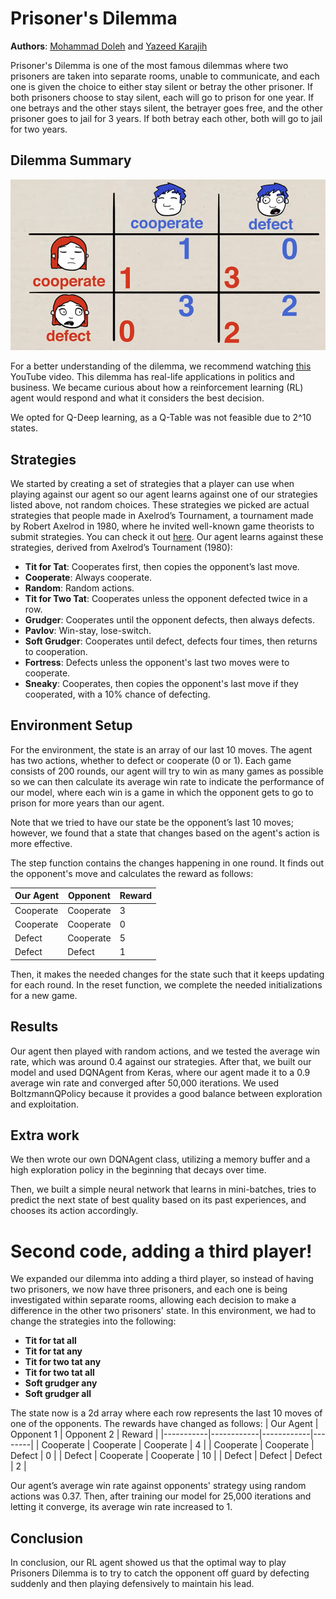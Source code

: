 # Prisoner's Dilemma

**Authors**: [Mohammad Doleh](https://github.com/d0leh) and [Yazeed Karajih](https://github.com/ykarajih)

Prisoner's Dilemma is one of the most famous dilemmas where two prisoners are taken into separate rooms, unable to communicate, and each one is given the choice to either stay silent or betray the other prisoner. If both prisoners choose to stay silent, each will go to prison for one year. If one betrays and the other stays silent, the betrayer goes free, and the other prisoner goes to jail for 3 years. If both betray each other, both will go to jail for two years.


## Dilemma Summary

![Prisoners Dilemma confusion matrix](images/image.png)

For a better understanding of the dilemma, we recommend watching [this](https://youtu.be/t9Lo2fgxWHw?si=ayyzZPm-lHJGWmdM) YouTube video.
This dilemma has real-life applications in politics and business. We became curious about how a reinforcement learning (RL) agent would respond and what it considers the best decision.

We opted for Q-Deep learning, as a Q-Table was not feasible due to 2^10 states.


## Strategies

We started by creating a set of strategies that a player can use when playing against our agent so our agent learns against one of our strategies listed above, not random choices. These strategies we picked are actual strategies that people made in Axelrod’s Tournament, a tournament made by Robert Axelrod in 1980, where he invited well-known game theorists to submit strategies. You can check it out [here](https://cs.stanford.edu/people/eroberts/courses/soco/projects/1998-99/game-theory/axelrod.html).
Our agent learns against these strategies, derived from Axelrod’s Tournament (1980):

- **Tit for Tat**: Cooperates first, then copies the opponent’s last move.
- **Cooperate**: Always cooperate.
- **Random**: Random actions.
- **Tit for Two Tat**: Cooperates unless the opponent defected twice in a row.
- **Grudger**: Cooperates until the opponent defects, then always defects.
- **Pavlov**: Win-stay, lose-switch.
- **Soft Grudger**: Cooperates until defect, defects four times, then returns to cooperation.
- **Fortress**: Defects unless the opponent's last two moves were to cooperate.
- **Sneaky**: Cooperates, then copies the opponent's last move if they cooperated, with a 10% chance of defecting.


## Environment Setup

For the environment, the state is an array of our last 10 moves. The agent has two actions, whether to defect or cooperate (0 or 1). Each game consists of 200 rounds, our agent will try to win as many games as possible so we can then calculate its average win rate to indicate the performance of our model, where each win is a game in which the opponent gets to go to prison for more years than our agent.

Note that we tried to have our state be the opponent’s last 10 moves; however, we found that a state that changes based on the agent's action is more effective.

The step function contains the changes happening in one round. It finds out the opponent's move and calculates the reward as follows: 

| Our Agent | Opponent   | Reward |
|-----------|------------|--------|
| Cooperate | Cooperate  |  3     |
| Cooperate | Cooperate  |  0     |
| Defect    | Cooperate  |  5     |
| Defect    | Defect     |  1     |

Then, it makes the needed changes for the state such that it keeps updating for each round. In the reset function, we complete the needed initializations for a new game.


## Results

Our agent then played with random actions, and we tested the average win rate, which was around 0.4 against our strategies. After that, we built our model and used DQNAgent from Keras, where our agent made it to a 0.9 average win rate and converged after 50,000 iterations. We used BoltzmannQPolicy because it provides a good balance between exploration and exploitation.


## Extra work

We then wrote our own DQNAgent class, utilizing a memory buffer and a high exploration policy in the beginning that decays over time.

Then, we built a simple neural network that learns in mini-batches, tries to predict the next state of best quality based on its past experiences, and chooses its action accordingly.



# Second code, adding a third player!
We expanded our dilemma into adding a third player, so instead of having two prisoners, we now have three prisoners, and each one is being investigated within separate rooms, allowing each decision to make a difference in the other two prisoners' state. In this environment, we had to change the strategies into the following:
- **Tit for tat all**
- **Tit for tat any**
- **Tit for two tat any**
- **Tit for two tat all**
- **Soft grudger any**
- **Soft grudger all**


The state now is a 2d array where each row represents the last 10 moves of one of the opponents. The rewards have changed as follows:
| Our Agent | Opponent 1 | Opponent 2 | Reward |
|-----------|------------|------------|--------|
| Cooperate | Cooperate  | Cooperate  | 4      |
| Cooperate | Cooperate  | Defect     | 0      |
| Defect    | Cooperate  | Cooperate  | 10     |
| Defect    | Defect     | Defect     | 2      |

Our agent’s average win rate against opponents' strategy using random actions was 0.37. Then, after training our model for 25,000 iterations and letting it converge, its average win rate increased to 1.

## Conclusion

In conclusion, our RL agent showed us that the optimal way to play Prisoners Dilemma is to try to catch the opponent off guard by defecting suddenly and then playing defensively to maintain his lead.
